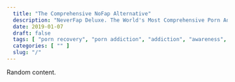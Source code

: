 ```yaml
---
  title: "The Comprehensive NoFap Alternative"
  description: "NeverFap Deluxe. The World's Most Comprehensive Porn Addiction Recovery Solution. Start Your Porn Recovery Journey Today."
  date: 2019-01-07
  draft: false
  tags: [ "porn recovery", "porn addiction", "addiction", "awareness", "nofap", "neverfap", "NoFap Alternative", "neverfap deluxe", "nofap guide", "neverfap basics" ]
  categories: [ "" ]
  slug: "/"
---
```


Random content. 